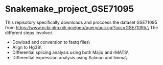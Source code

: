 # Snakemake_project_GSE71095

This repisotory specifically downloads and proccess the dataset GSE71095 from https://www.ncbi.nlm.nih.gov/geo/query/acc.cgi?acc=GSE71095.\
The different steps involve:\
* Dowload and conversion to fastq files\
* Align to Hg38\
* Differential splicing analysis using both Majiq and rMATS\
* Differential expression analysis using Salmon and limma\
